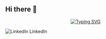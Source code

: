## Hi there 👋


<p align="center">
  <a href="https://git.io/typing-svg">
    <img src="https://readme-typing-svg.demolab.com?font=Fira+Code&size=18&pause=1000&color=2C5F2D&center=true&repeat=false&width=640&height=30&lines=Sergei+Nezhevets" alt="Typing SVG"/>
  </a>
</p>



<p>
  <a href="https://www.linkedin.com/in/sergei-n/" rel="nofollow noreferrer" style="text-decoration: none;">
    <img src="https://i.sstatic.net/gVE0j.png" alt="LinkedIn"> LinkedIn
  </a> &nbsp; 
</p>




<!--
**ssnez/ssnez** is a ✨ _special_ ✨ repository because its `README.md` (this file) appears on your GitHub profile.

Here are some ideas to get you started:

- 🔭 I’m currently working on ...
- 🌱 I’m currently learning ...
- 👯 I’m looking to collaborate on ...
- 🤔 I’m looking for help with ...
- 💬 Ask me about ...
- 📫 How to reach me: ...
- 😄 Pronouns: ...
- ⚡ Fun fact: ...
-->
